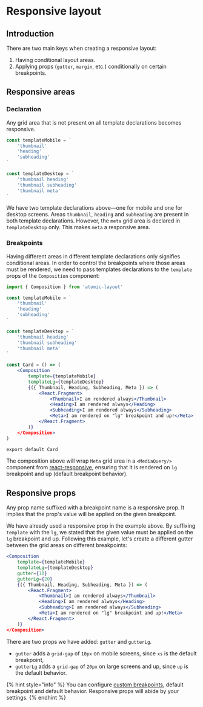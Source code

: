 # Responsive layout

## Introduction

There are two main keys when creating a responsive layout:

1. Having conditional layout areas.
2. Applying props \(`gutter`, `margin`, etc.\) conditionally on certain breakpoints.

## Responsive areas

### Declaration

Any grid area that is not present on all template declarations becomes responsive.

```jsx
const templateMobile = `
    'thumbnail'
    'heading'
    'subheading'
`

const templateDesktop = `
    'thumbnail heading'
    'thumbnail subheading'
    'thumbnail meta'
`
```

We have two template declarations above—one for mobile and one for desktop screens. Areas `thumbnail`, `heading` and `subheading` are present in both template declarations. However, the `meta` grid area is declared in `templateDesktop` only. This makes `meta` a responsive area.

### Breakpoints

Having different areas in different template declarations only signifies conditional areas. In order to control the breakpoints where those areas must be rendered, we need to pass templates declarations to the `template` props of the `Composition` component:

```jsx
import { Composition } from 'atomic-layout'

const templateMobile = `
    'thumbnail'
    'heading'
    'subheading'
`

const templateDesktop = `
    'thumbnail heading'
    'thumbnail subheading'
    'thumbnail meta'
`

const Card = () => (
    <Composition
        template={templateMobile}
        templateLg={templateDesktop}
        {({ Thumbnail, Heading, Subheading, Meta }) => (
            <React.Fragment>
                <Thumbnail>I am rendered always</Thumbnail>
                <Heading>I am rendered always</Heading>
                <Subheading>I am rendered always</Subheading>
                <Meta>I am rendered on "lg" breakpoint and up!</Meta>
            </React.Fragment>
        )}
    </Composition>
)

export default Card
```

The composition above will wrap `Meta` grid area in a `<MediaQuery/>` component from [react-responsive](https://github.com/contra/react-responsive), ensuring that it is rendered on `lg` breakpoint and up \(default breakpoint behavior\).

## Responsive props

Any prop name suffixed with a breakpoint name is a responsive prop. It implies that the prop's value will be applied on the given breakpoint.

We have already used a responsive prop in the example above. By suffixing `template` with the `lg`, we stated that the given value must be applied on the `lg` breakpoint and up. Following this example, let's create a different gutter between the grid areas on different breakpoints:

```jsx
<Composition
    template={templateMobile}
    templateLg={templateDesktop}
    gutter={10}
    gutterLg={20}
    {({ Thumbnail, Heading, Subheading, Meta }) => (
        <React.Fragment>
            <Thumbnail>I am rendered always</Thumbnail>
            <Heading>I am rendered always</Heading>
            <Subheading>I am rendered always</Subheading>
            <Meta>I am rendered on "lg" breakpoint and up!</Meta>
        </React.Fragment>
    )}
</Composition>
```

There are two props we have added: `gutter` and `gutterLg`.

* `gutter` adds a `grid-gap` of `10px` on mobile screens, since `xs` is the default breakpoint,
* `gutterLg` adds a `grid-gap` of `20px` on large screens and up, since `up` is the default behavior.

{% hint style="info" %}
You can configure [custom breakpoints](../../fundamentals/breakpoints.md#custom-breakpoints), default breakpoint and default behavior. Responsive props will abide by your settings.
{% endhint %}



